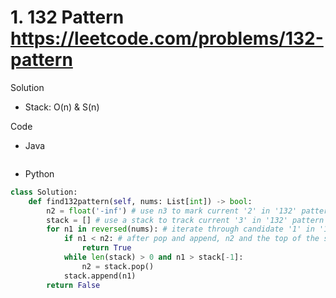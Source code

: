# 1. 132 Pattern https://leetcode.com/problems/132-pattern

Solution

- Stack: O(n) & S(n)

Code

- Java

```java

```

- Python

```python
class Solution:
    def find132pattern(self, nums: List[int]) -> bool:
        n2 = float('-inf') # use n3 to mark current '2' in '132' pattern
        stack = [] # use a stack to track current '3' in '132' pattern
        for n1 in reversed(nums): # iterate through candidate '1' in '132' pattern
            if n1 < n2: # after pop and append, n2 and the top of the stack will form '32' in '132', then we only need to find a valid '1'
                return True
            while len(stack) > 0 and n1 > stack[-1]:
                n2 = stack.pop()
            stack.append(n1)
        return False
```
